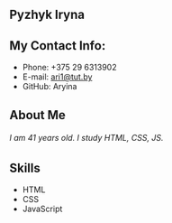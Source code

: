 ## Pyzhyk Iryna
## My Contact Info:
* Phone: +375 29 6313902
* E-mail: ari1@tut.by
* GitHub: Aryina
## About Me
###### I am 41 years old. I study HTML, CSS, JS.
## Skills
* HTML
* CSS 
* JavaScript
